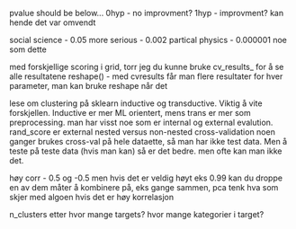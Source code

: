 pvalue should be below...
0hyp - no improvment?
1hyp - improvment?
kan hende det var omvendt

social science - 0.05
more serious - 0.002
partical physics - 0.000001 noe som dette

med forskjellige scoring i grid, torr jeg du kunne bruke cv_results_ for å se alle resultatene
reshape() - med cvresults får man flere resultater for hver parameter, man kan bruke reshape når det

lese om clustering på sklearn
inductive og transductive. Viktig å vite forskjellen. Inductive er mer ML orientert, mens trans er mer som preprocessing.
man har visst noe som er internal og external evalution. rand_score er external
nested versus non-nested cross-validation 
noen ganger brukes cross-val på hele dataette, så man har ikke test data.
Men å teste på teste data (hvis man kan) så er det bedre. men ofte kan man ikke det.


høy corr  - 0.5 og -0.5
men hvis det er veldig høyt eks 0.99 kan du droppe en av dem
måter å kombinere på, eks gange sammen, pca
tenk hva som skjer med algoen hvis det er høy korrelasjon

n_clusters etter hvor mange targets? hvor mange kategorier i target?